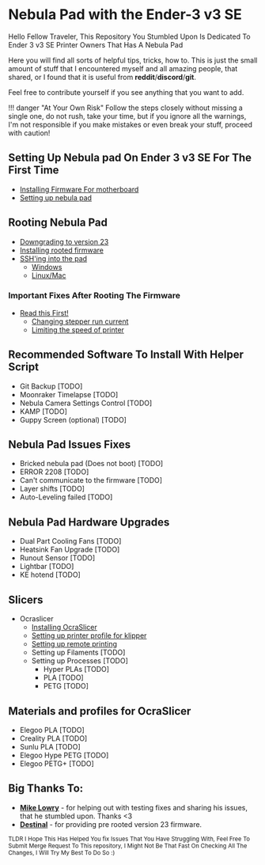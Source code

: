 # Nebula Pad with the Ender-3 v3 SE

Hello Fellow Traveler, This Repository You Stumbled Upon Is Dedicated To Ender 3 v3 SE Printer Owners That Has A Nebula Pad

Here you will find all sorts of helpful tips, tricks, how to.
This is just the small amount of stuff that I encountered myself and all amazing people,
that shared, or I found that it is useful from **reddit**/**discord**/**git**.

Feel free to contribute yourself if you see anything that you want to add.

!!! danger "At Your Own Risk"
    Follow the steps closely without missing a single one, do not rush, take your time, but if you ignore all the warnings, I'm not responsible if you make mistakes or even break your stuff, proceed with caution!

## Setting Up **Nebula pad** On **Ender 3 v3 SE** For The First Time
- [Installing Firmware For motherboard](SettingUpNebulaPad/SettingUpNebulaPad.md#installing-motherboard-firmware)
- [Setting up nebula pad](SettingUpNebulaPad/SettingUpNebulaPad.md#setting-up-nebula-pad)

## Rooting Nebula Pad
- [Downgrading to version 23](RootingNebulaPad/DowngradingNebulaPad.md)
- [Installing rooted firmware](RootingNebulaPad/InstallingRootedFirmware.md)
- [SSH'ing into the pad](GeneralTutorials/SSHIntoNebulaPad.md)
    - [Windows](GeneralTutorials/SSHIntoNebulaPad.md#windows)
    - [Linux/Mac](GeneralTutorials/SSHIntoNebulaPad.md#linuxmac)

### Important Fixes After Rooting The Firmware
- [Read this First!](FixesForNebulaPad/FixesForNebulaPad.md#important)
  - [Changing stepper run current](FixesForNebulaPad/ChangingRunCurrent.md#important)
  - [Limiting the speed of printer](FixesForNebulaPad/LimitingSpeedOfThePrinter.md#important)

## Recommended Software To Install With Helper Script
- Git Backup [TODO]
- Moonraker Timelapse [TODO]
- Nebula Camera Settings Control [TODO]
- KAMP [TODO]
- Guppy Screen (optional) [TODO]

## Nebula Pad Issues Fixes
- Bricked nebula pad (Does not boot) [TODO]
- ERROR 2208 [TODO]
- Can't communicate to the firmware [TODO]
- Layer shifts [TODO]
- Auto-Leveling failed [TODO]

## Nebula Pad Hardware Upgrades
- Dual Part Cooling Fans [TODO]
- Heatsink Fan Upgrade [TODO]
- Runout Sensor [TODO]
- Lightbar [TODO]
- KE hotend [TODO]

## Slicers
- Ocraslicer
    - [Installing OcraSlicer](./OcraSlicer/InstallingOcraSlicer.md#installing-ocraslicer-for-the-first-time)
    - [Setting up printer profile for klipper](./OcraSlicer/SettingUpPrinterProfile.md#setting-up-printer-profile)
    - [Setting up remote printing](./OcraSlicer/SettingUpRemotePrinting.md#setting-up-remote-printing)
    - Setting up Filaments [TODO]
    - Setting up Processes [TODO]
        - Hyper PLAs [TODO]
        - PLA [TODO]
        - PETG [TODO]

## Materials and profiles for OcraSlicer
- Elegoo PLA [TODO]
- Creality PLA [TODO]
- Sunlu PLA [TODO]
- Elegoo Hype PETG [TODO]
- Elegoo PETG+ [TODO]

## Big Thanks To:
- **[Mike Lowry](https://www.reddit.com/user/MikeLowry13/)** - for helping out with testing fixes and sharing his issues, that he stumbled upon. Thanks <3
- **[Destinal](https://www.reddit.com/user/destinal/)** - for providing pre rooted version 23 firmware.

<small>TLDR I Hope This Has Helped You fix Issues That You Have Struggling With, Feel Free To Submit Merge Request To This repository, I Might Not Be That Fast On Checking All The Changes, I Will Try My Best To Do So :)</small>